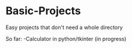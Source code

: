 # Basic-Projects
Easy projects that don't need a whole directory

So far:
  -Calculator in python/tkinter (in progress)

